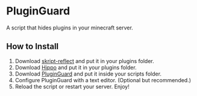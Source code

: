 # PluginGuard
A script that hides plugins in your minecraft server.

## How to Install
1. Download [skript-reflect](https://forums.skunity.com/resources/skript-reflect.1146/) and put it in your plugins folder.
2. Download [Hippo](https://forums.skunity.com/resources/hippo.1464/) and put it in your plugins folder.
3. Download [PluginGuard](https://github.com/erenkarakal/PluginGuard/releases) and put it inside your scripts folder.
4. Configure PluginGuard with a text editor. (Optional but recommended.)
5. Reload the script or restart your server.
Enjoy!